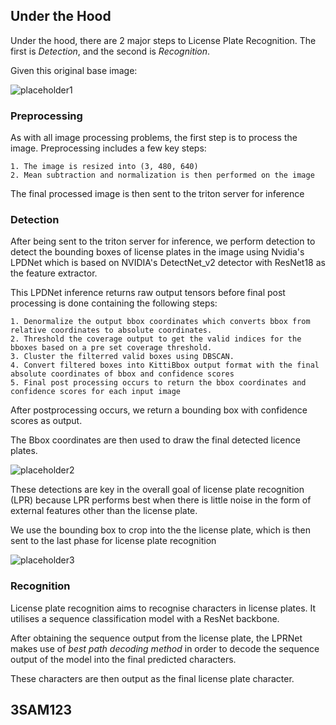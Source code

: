 ## Under the Hood

Under the hood, there are 2 major steps to License Plate Recognition. The first is _Detection_, and the second is _Recognition_.

Given this original base image:

![placeholder1](models/lpdlprnet/database/plate.jpg)

### Preprocessing

As with all image processing problems, the first step is to process the image.
Preprocessing includes a few key steps:

    1. The image is resized into (3, 480, 640)
    2. Mean subtraction and normalization is then performed on the image

The final processed image is then sent to the triton server for inference

### Detection

After being sent to the triton server for inference, we perform detection to detect the bounding boxes of license plates in the image using Nvidia's LPDNet which is based on NVIDIA's DetectNet_v2 detector with ResNet18 as the feature extractor.

This LPDNet inference returns raw output tensors before final post processing is done containing the following steps:

    1. Denormalize the output bbox coordinates which converts bbox from relative coordinates to absolute coordinates.
    2. Threshold the coverage output to get the valid indices for the bboxes based on a pre set coverage threshold.
    3. Cluster the filterred valid boxes using DBSCAN.
    4. Convert filtered boxes into KittiBbox output format with the final absolute coordinates of bbox and confidence scores
    5. Final post processing occurs to return the bbox coordinates and confidence scores for each input image

After postprocessing occurs, we return a bounding box with confidence scores as output.

The Bbox coordinates are then used to draw the final detected licence plates.

![placeholder2](models/lpdnet/database/overlay_lpdnet_plate.jpg)

These detections are key in the overall goal of license plate recognition (LPR) because LPR performs best when there is little noise in the form of external features other than the license plate.

We use the bounding box to crop into the the license plate, which is then sent to the last phase for license plate recognition

![placeholder3](models/lpdlprnet/database/exp_plate.jpg)

### Recognition

License plate recognition aims to recognise characters in license plates. It utilises a sequence classification model with a ResNet backbone.

After obtaining the sequence output from the license plate, the LPRNet makes use of _best path decoding method_ in order to decode the sequence output of the model into the final predicted characters.

These characters are then output as the final license plate character.

## 3SAM123

